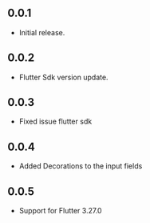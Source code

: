 ## 0.0.1

* Initial release.

## 0.0.2

* Flutter Sdk version update.

## 0.0.3

* Fixed issue flutter sdk

## 0.0.4

* Added Decorations to the input fields

## 0.0.5

* Support for Flutter 3.27.0

